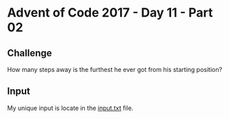 # Advent of Code 2017 - Day 11 - Part 02

## Challenge
How many steps away is the furthest he ever got from his starting position?

## Input
My unique input is locate in the [input.txt](input.txt) file.
